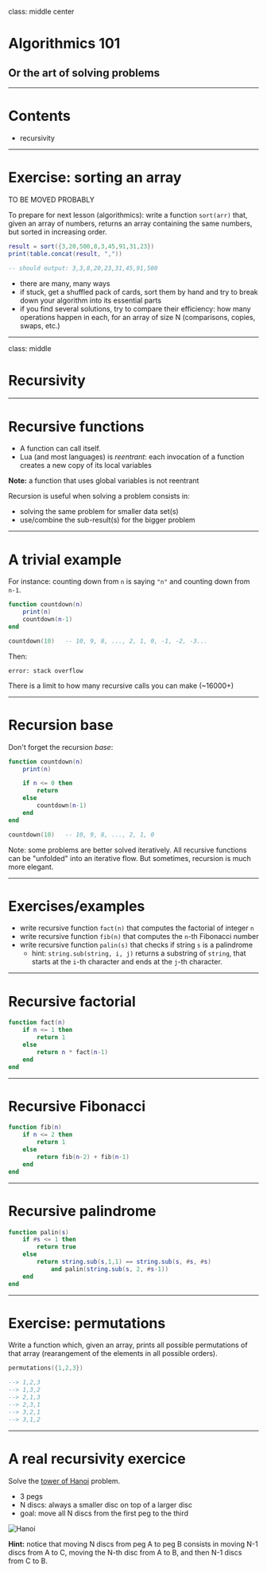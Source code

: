 class: middle center

# Algorithmics 101

## Or the art of solving problems

---

# Contents

- recursivity

---

# Exercise: sorting an array

TO BE MOVED PROBABLY

To prepare for next lesson (algorithmics): write a function `sort(arr)` that, given an array of numbers, returns an array containing the same numbers, but sorted in increasing order.

```lua
result = sort({3,20,500,8,3,45,91,31,23})
print(table.concat(result, ","))

-- should output: 3,3,8,20,23,31,45,91,500
```

- there are many, many ways
- if stuck, get a shuffled pack of cards, sort them by hand and try to break down your algorithm into its essential parts
- if you find several solutions, try to compare their efficiency: how many operations happen in each, for an array of size N (comparisons, copies, swaps, etc.)

---

class: middle

# Recursivity

---

# Recursive functions

- A function can call itself.
- Lua (and most languages) is *reentrant*: each invocation of a function creates a new copy of its local variables

**Note:** a function that uses global variables is not reentrant

Recursion is useful when solving a problem consists in:

- solving the same problem for smaller data set(s)
- use/combine the sub-result(s) for the bigger problem

---

# A trivial example

For instance: counting down from `n` is saying `"n"` and counting down from `n-1`.

```lua
function countdown(n)
    print(n)
    countdown(n-1)
end

countdown(10)   -- 10, 9, 8, ..., 2, 1, 0, -1, -2, -3...
```

Then:

`error: stack overflow`

There is a limit to how many recursive calls you can make (~16000+)

---

# Recursion base

Don't forget the recursion *base*:

```lua
function countdown(n)
    print(n)

    if n <= 0 then
        return
    else
        countdown(n-1)
    end
end

countdown(10)   -- 10, 9, 8, ..., 2, 1, 0
```

Note: some problems are better solved iteratively. All recursive functions can be "unfolded" into an iterative flow. But sometimes, recursion is much more elegant.

---

# Exercises/examples

- write recursive function `fact(n)` that computes the factorial of integer `n`
- write recursive function `fib(n)` that computes the `n`-th Fibonacci number
- write recursive function `palin(s)` that checks if string `s` is a palindrome
    - hint: `string.sub(string, i, j)` returns a substring of `string`, that starts at the `i`-th character and ends at the `j`-th character.

---

# Recursive factorial

```lua
function fact(n)
    if n <= 1 then
        return 1
    else
        return n * fact(n-1)
    end
end
```

---

# Recursive Fibonacci

```lua
function fib(n)
    if n <= 2 then
        return 1
    else
        return fib(n-2) + fib(n-1)
    end
end
```

---

# Recursive palindrome

```lua
function palin(s)
    if #s <= 1 then
        return true
    else
        return string.sub(s,1,1) == string.sub(s, #s, #s)
            and palin(string.sub(s, 2, #s-1))
    end
end
```

---

# Exercise: permutations

Write a function which, given an array, prints all possible permutations of that array (rearangement of the elements in all possible orders).

```lua
permutations({1,2,3})

--> 1,2,3
--> 1,3,2
--> 2,1,3
--> 2,3,1
--> 3,2,1
--> 3,1,2
```

---

# A real recursivity exercice

Solve the [tower of Hanoi](https://en.wikipedia.org/wiki/Tower_of_Hanoi) problem.

- 3 pegs
- N discs: always a smaller disc on top of a larger disc
- goal: move all N discs from the first peg to the third

![Hanoi](https://upload.wikimedia.org/wikipedia/commons/0/07/Tower_of_Hanoi.jpeg)

**Hint:** notice that moving N discs from peg A to peg B consists in moving N-1 discs from A to C, moving the N-th disc from A to B, and then N-1 discs from C to B.
